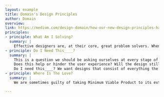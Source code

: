 ```yaml
---
layout: example
title: Domain's Design Principles
author: Domain
overview:
link: https://medium.com/design-domain/how-our-new-design-principles-have-shaped-the-way-we-work-at-domain-68597b0a697f
principles:
- principle: What Am I Solving?
  summary: |
    Effective designers are, at their core, great problem solvers. When kicking off a project it is up to us to first define the problem we are solving. If we don’t understand what problem we are solving, how can we expect to design an effective solution to it?
- principle: Do I Need This____?
  summary: |
    This is a question we should be asking ourselves at every stage of the design process. Is this feature something the user wants or needs? Will this element improve usability?
    Does this help or hinder the user experience? Will the design still work without this element?
    Do I need this____? We want designs that consist of everything the users need and nothing they don’t. By constantly asking ourselves whether a bit of functionality or a design element is necessary, we are working towards that ideal.
- principle: Where Is The Love?
  summary: |
    We are sometimes guilty of taking Minimum Viable Product to its extreme — stripping a product of everything loveable in the name of shipping fast. We want our users to love using our products, so we need to make sure that we deliver loveable products. Meet the Minimum Loveable Product.

---
```

